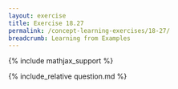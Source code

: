 ```yaml
---
layout: exercise
title: Exercise 18.27
permalink: /concept-learning-exercises/18-27/
breadcrumb: Learning from Examples
---
```


{% include mathjax_support %}

<div><i class="arrow-up loader" data-chapter="concept-learning-exercises" data-exercise="ex_27" data-rating="0"></i></div>
{% include_relative question.md %}

